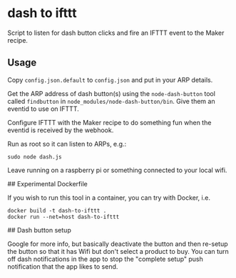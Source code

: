 # dash to ifttt

Script to listen for dash button clicks and fire an IFTTT event to the Maker recipe.

## Usage

Copy `config.json.default` to `config.json` and put in your ARP details.

Get the ARP address of dash button(s) using the `node-dash-button` tool called `findbutton` in `node_modules/node-dash-button/bin`. Give them an eventid to use on IFTTT.

Configure IFTTT with the Maker recipe to do something fun when the eventid is received by the webhook.

Run as root so it can listen to ARPs, e.g.:

    sudo node dash.js

Leave running on a raspberry pi or something connected to your local wifi.

## Experimental Dockerfile

If you wish to run this tool in a container, you can try with Docker, i.e.

    docker build -t dash-to-ifttt .
    docker run --net=host dash-to-ifttt


## Dash button setup

Google for more info, but basically deactivate the button and then re-setup the button so that it has Wifi but don't select a product to buy. You can turn off dash notifications in the app to stop the "complete setup" push notification that the app likes to send.



